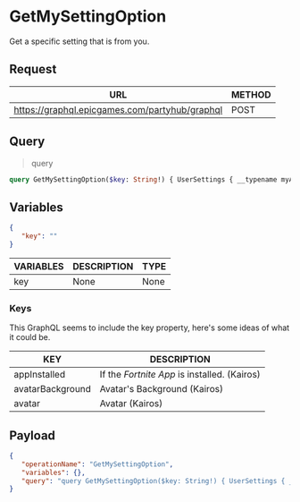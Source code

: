 # GetMySettingOption

Get a specific setting that is from you.

## Request
| URL | METHOD |
| - | - |
| https://graphql.epicgames.com/partyhub/graphql | POST |

## Query
> query
```graphql
query GetMySettingOption($key: String!) { UserSettings { __typename myAvailableSetting(key: $key) } }
```

## Variables
```json
{
   "key": ""
}
```
| VARIABLES | DESCRIPTION | TYPE |
| - | - | - |
| key | None | None |

### Keys
This GraphQL seems to include the key property, here's some ideas of what it could be.

| KEY | DESCRIPTION |
| - | - |
| appInstalled | If the *Fortnite App* is installed. (Kairos) |
| avatarBackground | Avatar's Background (Kairos) |
| avatar | Avatar (Kairos) |

## Payload
```json
{
   "operationName": "GetMySettingOption",
   "variables": {},
   "query": "query GetMySettingOption($key: String!) { UserSettings { __typename myAvailableSetting(key: $key) } }"
}
```